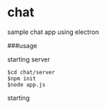 # chat

sample chat app using electron 

###usage

starting server

```
$cd chat/server
$npm init
$node app.js
```

starting
```

```
